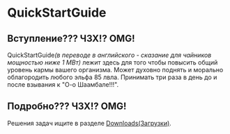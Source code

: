 # QuickStartGuide #

## Вступление??? ЧЗХ!? OMG! ##

QuickStartGuide<i>(в переводе в английского - сказание для чайников мощностью ниже 1 МВт)</i> лежит здесь для того чтобы повысить общий уровень кармы вашего организма. Может духовно поднять и морально облагородить любого эльфа 85 лвла. Принимать три раза в день до и после взывания к "О-о Шаамбале!!!".

## Подробно??? ЧЗХ!? OMG! ##

Решения задач ищите в разделе <a href='http://code.google.com/p/acmp-solutions/downloads/list'>Downloads(Загрузки)</a>.